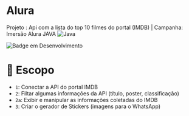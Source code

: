 # Alura	

Projeto : Api com a lista do top 10 filmes do portal (IMDB) | Campanha: Imersão Alura JAVA ![Java](https://img.shields.io/badge/java-%23ED8B00.svg?style=for-the-badge&logo=java&logoColor=white)

![Badge em Desenvolvimento](http://img.shields.io/static/v1?label=STATUS&message=EM%20DESENVOLVIMENTO&color=GREEN&style=for-the-badge)


# :hammer: Escopo

- `1`: Conectar a API do portal IMDB
- `2`: Filtar algumas informações da API (título, poster, classificação)
- `2a`:  Exibir e manipular as informações coletadas do IMDB
- `3`: Criar o gerador de Stickers (imagens para o WhatsApp)

